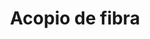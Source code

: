 ---
title: "Acopio de fibra"
url: /san-francisco-de-chinimbimi/acopio-de-fibra-troncal-amazonica-e-45-2/
shop: Baustoffe
---